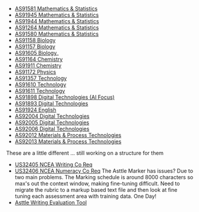 - [AS91581 Mathematics & Statistics](https://chatgpt.com/g/g-bal66uX2k-as91581-as3-9-bivariate-data-investigation)
- [AS91945 Mathematics & Statistics](https://chatgpt.com/g/g-6732792fc8e08190a44cb92c6d054247-as91945-as1-2-mathematics-statistics)
- [AS91944 Mathematics & Statistics](https://chatgpt.com/g/g-673ac82a687c8191a7f62840d9ce9c81-as91944-as1-1-mathematics-and-statistics)
- [AS91264 Mathematics & Statistics](https://chatgpt.com/g/g-673664d18dfc819084b6ce1622ae91b2-as91264-as2-9-mathematics-statistics)
- [AS91580 Mathematics & Statistics](https://chatgpt.com/g/g-673e59fb6c1c8191801293b25a16317c-as91580-as3-8-mathematics-statistics)
- [AS91158 Biology](https://chatgpt.com/g/g-67351c990ebc8190a0461776c7487963-as91158-as2-6-biology)
- [AS91157 Biology](https://chatgpt.com/g/g-6735252a6bdc8190b051abc8ebcffd7a-as91157-as2-5-biology)
- [AS91605 Biology](https://chatgpt.com/g/g-6744c26c34448191abdd8e025796b4c2-as91605-as3-5-biology)_
- [AS91164 Chemistry](https://chatgpt.com/g/g-67354e9e44e4819098768fb0ed0930d4-as91164-as2-4-chemistry)
- [AS91911 Chemistry](https://chatgpt.com/g/g-6735732600d0819086bad4430ca2c7e5-as91911-as2-2-chemistry)
- [AS91172 Physics](https://chatgpt.com/g/g-67355585c0f88190bd49e3b1cd987617-as91172-as2-5-physics)
- [AS91357 Technology](https://chatgpt.com/g/g-l1MWsvzG3-as91357-as2-4-technology-prototype-assistant)
- [AS91610 Technology](https://chatgpt.com/g/g-3y2dh2JFY-as91610-as3-3-technology-conceptual-design)
- [AS91611 Technology](https://chatgpt.com/g/g-674768007b64819198ce90bf8b87cef5-as91611-as3-4-prototype-assistant)
- [AS91898 Digital Technologies (AI Focus)](https://chatgpt.com/g/g-fVqASejkv-as91898-as2-9-digital-technologies-ai-focus)
- [AS91893 Digital Technologies](https://chatgpt.com/g/g-673bad7663c481919c8f736ef3ef9025-as91893-as2-4-digital-technologies)
- [AS91924 English](https://chatgpt.com/g/g-LvJ2YOBXn-as91924-as1-1-english-teaching-assistant)
- [AS92004 Digital Technologies](https://chatgpt.com/g/g-NBA8QltMa-as92004-as1-1-digital-technologies-assistant)
- [AS92005 Digital Technologies](https://chatgpt.com/g/g-sZ2YYNNGx-as92005-as1-2-digital-technology-outcome-assistant)
- [AS92006 Digital Technologies](https://chatgpt.com/g/g-MRbbheEY5-92006-as1-3-digital-technology-hci-assistant)
- [AS92012 Materials & Process Technologies](https://chatgpt.com/g/g-LKFQMsC98-as92012-as1-1-mpt-outcome-development-assistant)
- [AS92013 Materials & Process Technologies](https://chatgpt.com/g/g-EUuwuAjWy-as92013-as1-2-mpt-experiment-with-materials)

These are a little different ... still working on a structure for them
- [US32405 NCEA Writing Co Req](https://chatgpt.com/g/g-uOOMFNB4T-us32405-ncea-writing-co-req)
- [US32406 NCEA Numeracy Co Req](https://chatgpt.com/g/g-uPOg0tjNM-us32406-numeracy-co-req-assistant)
The Asttle Marker has issues? Due to two main problems. The Marking schedule is around 8000 characters so max's out the context window, making fine-tuning difficult. Need to migrate the rubric to a markup based text file and then look at fine tuning each assessment area with training data. One Day!
- [Asttle Writing Evaluation Tool](https://chatgpt.com/g/g-6736827b11e88190a37381013f46055e-asttle-writing-evaluation-tool)

